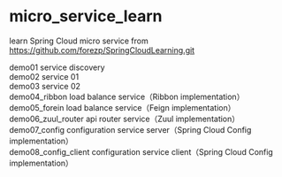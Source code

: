 # micro_service_learn
learn Spring Cloud micro service from https://github.com/forezp/SpringCloudLearning.git

demo01                service discovery<br/>
demo02                service 01<br/>
demo03                service 02<br/>
demo04_ribbon         load balance service（Ribbon implementation）<br/>
demo05_forein         load balance service（Feign implementation）<br/>
demo06_zuul_router    api router service（Zuul implementation）<br/>
demo07_config         configuration service server（Spring Cloud Config implementation）<br/>
demo08_config_client  configuration service client（Spring Cloud Config implementation）<br/>
